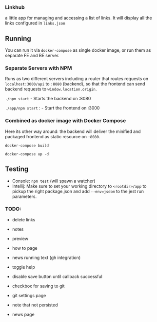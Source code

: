 ### Linkhub  
a little app for managing and accessing a list of links. It will display all the links configured in `links.json`

## Running

You can run it via `docker-compose` as single docker image, or run them as separate FE and BE server.

### Separate Servers with NPM

Runs as two different servers including a router that routes requests on `localhost:3000/api` to `:8080` (backend), so that the frontend can send backend requests to `window.location.origin`.

`./npm start` - Starts the backend on :8080

`./app/npm start` : - Start the frontend on :3000
 
 ### Combined as docker image with Docker Compose

Here its other way around: the backend will deliver the minified and packaged frontend as static resource on `:8080`.
 
 `docker-compose build`  
 
 `docker-compose up -d` 

## Testing

* Console: `npm test` (will spawn a watcher)
* Intellij: Make sure to set your working directory to `<rootdir>/app` to pickup the right package.json and add `--env=jsdom` to the jest run parameters.

### TODO:

- delete links
- notes
- preview
- how to page
- news running text (gh integration)
- toggle help
   
- disable save button until callback successful
- checkbox for saving to git
- git settings page
- note that not persisted
        
- news page